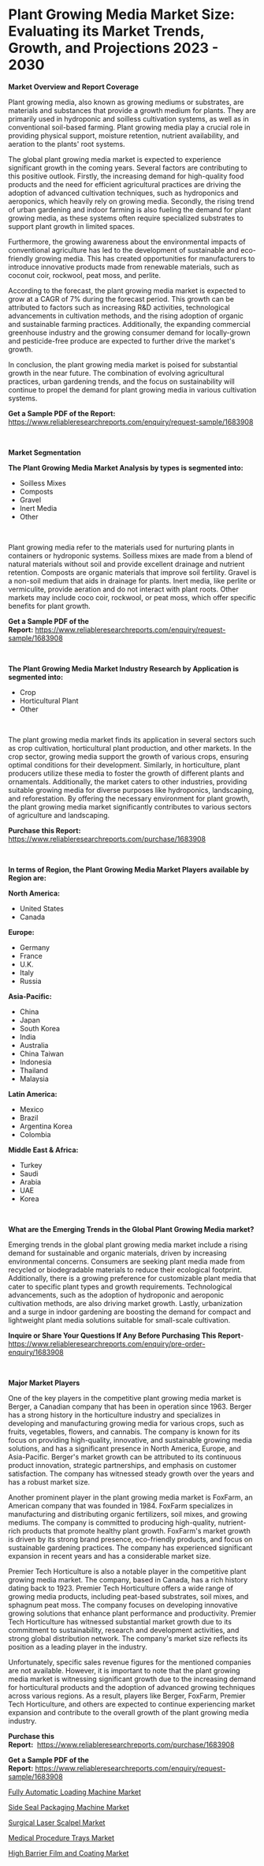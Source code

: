 <p><h1>Plant Growing Media Market Size: Evaluating its Market Trends, Growth, and Projections 2023 - 2030</h1></p><p><strong>Market Overview and Report Coverage</strong></p>
<p><p>Plant growing media, also known as growing mediums or substrates, are materials and substances that provide a growth medium for plants. They are primarily used in hydroponic and soilless cultivation systems, as well as in conventional soil-based farming. Plant growing media play a crucial role in providing physical support, moisture retention, nutrient availability, and aeration to the plants' root systems.</p><p>The global plant growing media market is expected to experience significant growth in the coming years. Several factors are contributing to this positive outlook. Firstly, the increasing demand for high-quality food products and the need for efficient agricultural practices are driving the adoption of advanced cultivation techniques, such as hydroponics and aeroponics, which heavily rely on growing media. Secondly, the rising trend of urban gardening and indoor farming is also fueling the demand for plant growing media, as these systems often require specialized substrates to support plant growth in limited spaces.</p><p>Furthermore, the growing awareness about the environmental impacts of conventional agriculture has led to the development of sustainable and eco-friendly growing media. This has created opportunities for manufacturers to introduce innovative products made from renewable materials, such as coconut coir, rockwool, peat moss, and perlite.</p><p>According to the forecast, the plant growing media market is expected to grow at a CAGR of 7% during the forecast period. This growth can be attributed to factors such as increasing R&D activities, technological advancements in cultivation methods, and the rising adoption of organic and sustainable farming practices. Additionally, the expanding commercial greenhouse industry and the growing consumer demand for locally-grown and pesticide-free produce are expected to further drive the market's growth.</p><p>In conclusion, the plant growing media market is poised for substantial growth in the near future. The combination of evolving agricultural practices, urban gardening trends, and the focus on sustainability will continue to propel the demand for plant growing media in various cultivation systems.</p></p>
<p><strong>Get a Sample PDF of the Report:</strong> <a href="https://www.reliableresearchreports.com/enquiry/request-sample/1683908">https://www.reliableresearchreports.com/enquiry/request-sample/1683908</a></p>
<p>&nbsp;</p>
<p><strong>Market Segmentation</strong></p>
<p><strong>The Plant Growing Media Market Analysis by types is segmented into:</strong></p>
<p><ul><li>Soilless Mixes</li><li>Composts</li><li>Gravel</li><li>Inert Media</li><li>Other</li></ul></p>
<p>&nbsp;</p>
<p><p>Plant growing media refer to the materials used for nurturing plants in containers or hydroponic systems. Soilless mixes are made from a blend of natural materials without soil and provide excellent drainage and nutrient retention. Composts are organic materials that improve soil fertility. Gravel is a non-soil medium that aids in drainage for plants. Inert media, like perlite or vermiculite, provide aeration and do not interact with plant roots. Other markets may include coco coir, rockwool, or peat moss, which offer specific benefits for plant growth.</p></p>
<p><strong>Get a Sample PDF of the Report:</strong>&nbsp;<a href="https://www.reliableresearchreports.com/enquiry/request-sample/1683908">https://www.reliableresearchreports.com/enquiry/request-sample/1683908</a></p>
<p>&nbsp;</p>
<p><strong>The Plant Growing Media Market Industry Research by Application is segmented into:</strong></p>
<p><ul><li>Crop</li><li>Horticultural Plant</li><li>Other</li></ul></p>
<p>&nbsp;</p>
<p><p>The plant growing media market finds its application in several sectors such as crop cultivation, horticultural plant production, and other markets. In the crop sector, growing media support the growth of various crops, ensuring optimal conditions for their development. Similarly, in horticulture, plant producers utilize these media to foster the growth of different plants and ornamentals. Additionally, the market caters to other industries, providing suitable growing media for diverse purposes like hydroponics, landscaping, and reforestation. By offering the necessary environment for plant growth, the plant growing media market significantly contributes to various sectors of agriculture and landscaping.</p></p>
<p><strong>Purchase this Report:</strong>&nbsp; <a href="https://www.reliableresearchreports.com/purchase/1683908">https://www.reliableresearchreports.com/purchase/1683908</a></p>
<p>&nbsp;</p>
<p><strong>In terms of Region, the Plant Growing Media Market Players available by Region are:</strong></p>
<p>
    <p> <strong> North America: </strong>
        <ul>
            <li>United States</li>
            <li>Canada</li>
        </ul>
        </p> 
    <p> <strong> Europe: </strong>
        <ul>
            <li>Germany</li>
            <li>France</li>
            <li>U.K.</li>
            <li>Italy</li>
            <li>Russia</li>
        </ul>
        </p> 
    <p> <strong> Asia-Pacific: </strong>
        <ul>
            <li>China</li>
            <li>Japan</li>
            <li>South Korea</li>
            <li>India</li>
            <li>Australia</li>
            <li>China Taiwan</li>
            <li>Indonesia</li>
            <li>Thailand</li>
            <li>Malaysia</li>
        </ul>
        </p> 
    <p> <strong> Latin America: </strong>
        <ul>
            <li>Mexico</li>
            <li>Brazil</li>
            <li>Argentina Korea</li>
            <li>Colombia</li>
        </ul>
        </p> 
    <p> <strong> Middle East & Africa: </strong>
        <ul>
            <li>Turkey</li>
            <li>Saudi</li>
            <li>Arabia</li>
            <li>UAE</li>
            <li>Korea</li>
        </ul>
    </p>
    </p>
<p>&nbsp;</p>
<p><strong>What are the Emerging Trends in the Global Plant Growing Media market?</strong></p>
<p><p>Emerging trends in the global plant growing media market include a rising demand for sustainable and organic materials, driven by increasing environmental concerns. Consumers are seeking plant media made from recycled or biodegradable materials to reduce their ecological footprint. Additionally, there is a growing preference for customizable plant media that cater to specific plant types and growth requirements. Technological advancements, such as the adoption of hydroponic and aeroponic cultivation methods, are also driving market growth. Lastly, urbanization and a surge in indoor gardening are boosting the demand for compact and lightweight plant media solutions suitable for small-scale cultivation.</p></p>
<p><strong>Inquire or Share Your Questions If Any Before Purchasing This Report</strong>- <a href="https://www.reliableresearchreports.com/enquiry/pre-order-enquiry/1683908">https://www.reliableresearchreports.com/enquiry/pre-order-enquiry/1683908</a></p>
<p>&nbsp;</p>
<p><strong>Major Market Players</strong></p>
<p><p>One of the key players in the competitive plant growing media market is Berger, a Canadian company that has been in operation since 1963. Berger has a strong history in the horticulture industry and specializes in developing and manufacturing growing media for various crops, such as fruits, vegetables, flowers, and cannabis. The company is known for its focus on providing high-quality, innovative, and sustainable growing media solutions, and has a significant presence in North America, Europe, and Asia-Pacific. Berger's market growth can be attributed to its continuous product innovation, strategic partnerships, and emphasis on customer satisfaction. The company has witnessed steady growth over the years and has a robust market size.</p><p>Another prominent player in the plant growing media market is FoxFarm, an American company that was founded in 1984. FoxFarm specializes in manufacturing and distributing organic fertilizers, soil mixes, and growing mediums. The company is committed to producing high-quality, nutrient-rich products that promote healthy plant growth. FoxFarm's market growth is driven by its strong brand presence, eco-friendly products, and focus on sustainable gardening practices. The company has experienced significant expansion in recent years and has a considerable market size.</p><p>Premier Tech Horticulture is also a notable player in the competitive plant growing media market. The company, based in Canada, has a rich history dating back to 1923. Premier Tech Horticulture offers a wide range of growing media products, including peat-based substrates, soil mixes, and sphagnum peat moss. The company focuses on developing innovative growing solutions that enhance plant performance and productivity. Premier Tech Horticulture has witnessed substantial market growth due to its commitment to sustainability, research and development activities, and strong global distribution network. The company's market size reflects its position as a leading player in the industry.</p><p>Unfortunately, specific sales revenue figures for the mentioned companies are not available. However, it is important to note that the plant growing media market is witnessing significant growth due to the increasing demand for horticultural products and the adoption of advanced growing techniques across various regions. As a result, players like Berger, FoxFarm, Premier Tech Horticulture, and others are expected to continue experiencing market expansion and contribute to the overall growth of the plant growing media industry.</p></p>
<p><strong>Purchase this Report:</strong>&nbsp;&nbsp;<a href="https://www.reliableresearchreports.com/purchase/1683908">https://www.reliableresearchreports.com/purchase/1683908</a></p>
<p></p>
<p><strong>Get a Sample PDF of the Report:</strong>&nbsp;<a href="https://www.reliableresearchreports.com/enquiry/request-sample/1683908">https://www.reliableresearchreports.com/enquiry/request-sample/1683908</a></p>
<p><p><a href="https://medium.com/@rosejohnson762014/fully-automatic-loading-machine-market-focuses-on-market-share-size-and-projected-forecast-till-a21de693ac97">Fully Automatic Loading Machine Market</a></p><p><a href="https://medium.com/@joanobrien1990/side-seal-packaging-machine-market-exploring-market-share-market-trends-and-future-growth-17cd646c8bf2">Side Seal Packaging Machine Market</a></p><p><a href="https://www.linkedin.com/pulse/decoding-surgical-laser-scalpel-market-deep-dive-latest-trends-mblke/">Surgical Laser Scalpel Market</a></p><p><a href="https://www.linkedin.com/pulse/medical-procedure-trays-market-size-2023-2030-global-industrial-tezde/">Medical Procedure Trays Market</a></p><p><a href="https://github.com/WillieWoodard/Market-Research-Report-List-1/blob/main/high-barrier-film-and-coating-market.md">High Barrier Film and Coating Market</a></p></p>